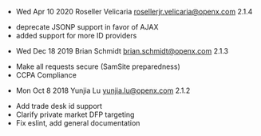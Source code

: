 * Wed Apr 10 2020 Roseller Velicaria <rosellerjr.velicaria@openx.com> 2.1.4
- deprecate JSONP support in favor of AJAX
- added support for more ID providers

* Wed Dec 18 2019 Brian Schmidt <brian.schmidt@openx.com> 2.1.3
- Make all requests secure (SamSite preparedness)
- CCPA Compliance

* Mon Oct 8 2018 Yunjia Lu <yunjia.lu@openx.com> 2.1.2
- Add trade desk id support
- Clarify private market DFP targeting
- Fix eslint, add general documentation
